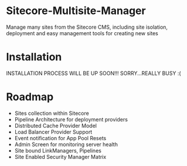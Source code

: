 Sitecore-Multisite-Manager
==========================

Manage many sites from the Sitecore CMS, including site isolation, deployment and easy management tools for creating new sites

Installation
==========================

INSTALLATION PROCESS WILL BE UP SOON!!! SORRY...REALLY BUSY :(

Roadmap
==========================

* Sites collection within Sitecore
* Pipeline Architecture for deployment providers
* Distributed Cache Provider Model
* Load Balancer Provider Support
* Event notification for App Pool Resets
* Admin Screen for monitoring server health
* Site bound LinkManagers, Pipelines
* Site Enabled Security Manager Matrix


